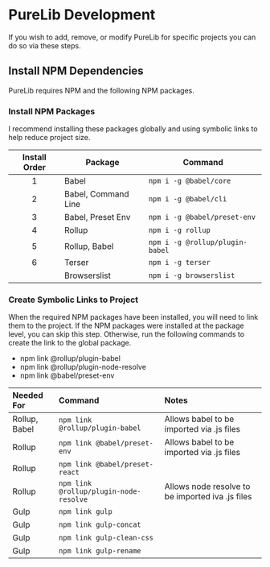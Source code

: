 # PureLib Development
If you wish to add, remove, or modify PureLib for specific projects you can do so via these steps.

## Install NPM Dependencies
PureLib requires NPM and the following NPM packages. 

### Install NPM Packages
I recommend installing these packages globally and using symbolic links to help reduce project size.

| Install Order | Package               | Command                           |
|:-------------:|-----------------------|-----------------------------------|
| 1             | Babel                 | `npm i -g @babel/core`            |
| 2             | Babel, Command Line   | `npm i -g @babel/cli`             |
| 3             | Babel, Preset Env     | `npm i -g @babel/preset-env`      |
| 4             | Rollup                | `npm i -g rollup`                 |
| 5             | Rollup, Babel         | `npm i -g @rollup/plugin-babel`   |
| 6             | Terser                | `npm i -g terser`                 |
|               | Browserslist          | `npm i -g browserslist`           |

### Create Symbolic Links to Project
When the required NPM packages have been installed, you will need to link them to the project.  If
the NPM packages were installed at the package level, you can skip this step.  Otherwise, run the
following commands to create the link to the global package.

* npm link @rollup/plugin-babel
* npm link @rollup/plugin-node-resolve
* npm link @babel/preset-env

| Needed For        | Command                                | Notes                                            |
|:------------------|:---------------------------------------|:-------------------------------------------------|
| Rollup, Babel     | `npm link @rollup/plugin-babel`        | Allows babel to be imported via .js files        |
| Rollup            | `npm link @babel/preset-env`           | Allows babel to be imported via .js files        |
| Rollup            | `npm link @babel/preset-react`         |                                                  |
| Rollup            | `npm link @rollup/plugin-node-resolve` | Allows node resolve to be imported iva .js files |
| Gulp              | `npm link gulp`                        |                                                  |
| Gulp              | `npm link gulp-concat`                 |                                                  |
| Gulp              | `npm link gulp-clean-css`              |                                                  |
| Gulp              | `npm link gulp-rename`                 |                                                  |
